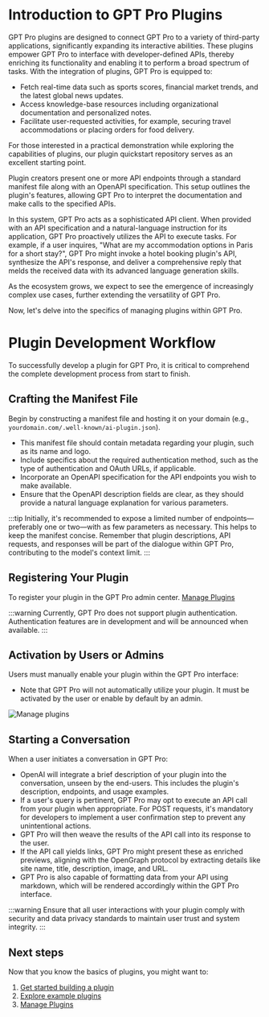 # Introduction to GPT Pro Plugins

GPT Pro plugins are designed to connect GPT Pro to a variety of third-party applications, significantly expanding its interactive abilities. These plugins empower GPT Pro to interface with developer-defined APIs, thereby enriching its functionality and enabling it to perform a broad spectrum of tasks. With the integration of plugins, GPT Pro is equipped to:

- Fetch real-time data such as sports scores, financial market trends, and the latest global news updates.
- Access knowledge-base resources including organizational documentation and personalized notes.
- Facilitate user-requested activities, for example, securing travel accommodations or placing orders for food delivery.

For those interested in a practical demonstration while exploring the capabilities of plugins, our plugin quickstart repository serves as an excellent starting point.

Plugin creators present one or more API endpoints through a standard manifest file along with an OpenAPI specification. This setup outlines the plugin's features, allowing GPT Pro to interpret the documentation and make calls to the specified APIs.

In this system, GPT Pro acts as a sophisticated API client. When provided with an API specification and a natural-language instruction for its application, GPT Pro proactively utilizes the API to execute tasks. For example, if a user inquires, "What are my accommodation options in Paris for a short stay?", GPT Pro might invoke a hotel booking plugin's API, synthesize the API's response, and deliver a comprehensive reply that melds the received data with its advanced language generation skills.

As the ecosystem grows, we expect to see the emergence of increasingly complex use cases, further extending the versatility of GPT Pro.

Now, let's delve into the specifics of managing plugins within GPT Pro.

# Plugin Development Workflow

To successfully develop a plugin for GPT Pro, it is critical to comprehend the complete development process from start to finish.

## Crafting the Manifest File

Begin by constructing a manifest file and hosting it on your domain (e.g., `yourdomain.com/.well-known/ai-plugin.json`).

- This manifest file should contain metadata regarding your plugin, such as its name and logo.
- Include specifics about the required authentication method, such as the type of authentication and OAuth URLs, if applicable.
- Incorporate an OpenAPI specification for the API endpoints you wish to make available.
- Ensure that the OpenAPI description fields are clear, as they should provide a natural language explanation for various parameters.

:::tip
Initially, it's recommended to expose a limited number of endpoints—preferably one or two—with as few parameters as necessary. This helps to keep the manifest concise. Remember that plugin descriptions, API requests, and responses will be part of the dialogue within GPT Pro, contributing to the model's context limit.
:::

## Registering Your Plugin

To register your plugin in the GPT Pro admin center. [Manage Plugins](/solutions/gpt-pro/fundamentals/manage-plugins)

:::warning
Currently, GPT Pro does not support plugin authentication. Authentication features are in development and will be announced when available.
:::

## Activation by Users or Admins

Users must manually enable your plugin within the GPT Pro interface:

- Note that GPT Pro will not automatically utilize your plugin. It must be activated by the user or enable by default by an admin.

![Manage plugins](/assets/img/gpt/plugins-teams-tab.png)

## Starting a Conversation

When a user initiates a conversation in GPT Pro:

- OpenAI will integrate a brief description of your plugin into the conversation, unseen by the end-users. This includes the plugin's description, endpoints, and usage examples.
- If a user's query is pertinent, GPT Pro may opt to execute an API call from your plugin when appropriate. For POST requests, it's mandatory for developers to implement a user confirmation step to prevent any unintentional actions.
- GPT Pro will then weave the results of the API call into its response to the user.
- If the API call yields links, GPT Pro might present these as enriched previews, aligning with the OpenGraph protocol by extracting details like site name, title, description, image, and URL.
- GPT Pro is also capable of formatting data from your API using markdown, which will be rendered accordingly within the GPT Pro interface.

:::warning
Ensure that all user interactions with your plugin comply with security and data privacy standards to maintain user trust and system integrity.
:::

## Next steps
Now that you know the basics of plugins, you might want to:


1. [Get started building a plugin](/solutions/gpt-pro/tutorials/build-plugins)
2. [Explore example plugins](https://github.com/Witivio/Gpt-Pro---Samples)
3. [Manage Plugins](/solutions/gpt-pro/fundamentals/manage-plugins)

<Hubspot />